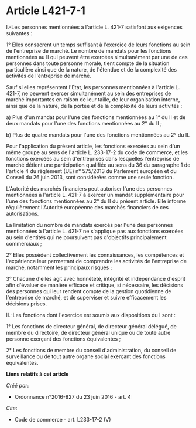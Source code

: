 # Article L421-7-1

I.-Les personnes mentionnées à l'article L. 421-7 satisfont aux exigences suivantes : 

1° Elles consacrent un temps suffisant à l'exercice de leurs fonctions au sein de l'entreprise de marché. Le nombre de
mandats pour les fonctions mentionnées au II qui peuvent être exercées simultanément par une de ces personnes dans toute
personne morale, tient compte de la situation particulière ainsi que de la nature, de l'étendue et de la complexité des
activités de l'entreprise de marché. 

Sauf si elles représentent l'Etat, les personnes mentionnées à l'article L. 421-7, ne peuvent exercer simultanément au sein
des entreprises de marché importantes en raison de leur taille, de leur organisation interne, ainsi que de la nature, de la
portée et de la complexité de leurs activités : 

a) Plus d'un mandat pour l'une des fonctions mentionnées au 1° du II et de deux mandats pour l'une des fonctions mentionnées
au 2° du II ; 

b) Plus de quatre mandats pour l'une des fonctions mentionnées au 2° du II. 

Pour l'application du présent article, les fonctions exercées au sein d'un même groupe au sens de l'article L. 233-17-2 du
code de commerce, et les fonctions exercées au sein d'entreprises dans lesquelles l'entreprise de marché détient une
participation qualifiée au sens du 36 du paragraphe 1 de l'article 4 du règlement (UE) n° 575/2013 du Parlement européen et
du Conseil du 26 juin 2013, sont considérées comme une seule fonction. 

L'Autorité des marchés financiers peut autoriser l'une des personnes mentionnées à l'article L. 421-7 à exercer un mandat
supplémentaire pour l'une des fonctions mentionnées au 2° du II du présent article. Elle informe régulièrement l'Autorité
européenne des marchés financiers de ces autorisations. 

La limitation du nombre de mandats exercés par l'une des personnes mentionnées à l'article L. 421-7 ne s'applique pas aux
fonctions exercées au sein d'entités qui ne poursuivent pas d'objectifs principalement commerciaux ; 

2° Elles possèdent collectivement les connaissances, les compétences et l'expérience leur permettant de comprendre les
activités de l'entreprise de marché, notamment les principaux risques ; 

3° Chacune d'elles agit avec honnêteté, intégrité et indépendance d'esprit afin d'évaluer de manière efficace et critique, si
nécessaire, les décisions des personnes qui leur rendent compte de la gestion quotidienne de l'entreprise de marché, et de
superviser et suivre efficacement les décisions prises. 

II.-Les fonctions dont l'exercice est soumis aux dispositions du I sont : 

1° Les fonctions de directeur général, de directeur général délégué, de membre du directoire, de directeur général unique ou
de toute autre personne exerçant des fonctions équivalentes ; 

2° Les fonctions de membre du conseil d'administration, du conseil de surveillance ou de tout autre organe social exerçant
des fonctions équivalentes.

**Liens relatifs à cet article**

_Créé par_:

  - Ordonnance n°2016-827 du 23 juin 2016 - art. 4

_Cite_:

  - Code de commerce - art. L233-17-2 (V)
